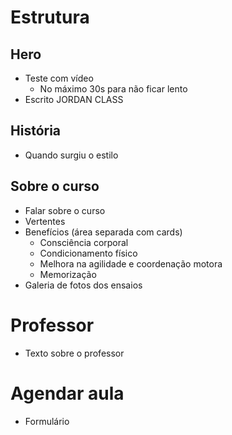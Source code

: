 # Estrutura 
## Hero
- Teste com vídeo
    - No máximo 30s para não ficar lento
- Escrito JORDAN CLASS
## História
- Quando surgiu o estilo
## Sobre o curso 
- Falar sobre o curso
- Vertentes
- Benefícios (área separada com cards)
    - Consciência corporal
    - Condicionamento físico
    - Melhora na agilidade e coordenação motora
    - Memorização
- Galeria de fotos dos ensaios
# Professor 
- Texto sobre o professor
# Agendar aula
- Formulário 
